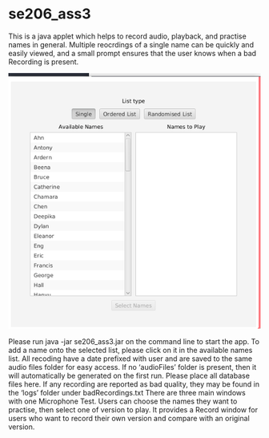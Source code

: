 # se206_ass3
This is a java applet which helps to record audio, playback, and practise names in general. 
Multiple reocrdings of a single name can be quickly and easily viewed, and a small prompt ensures that the user knows when a bad Recording is present.

![](demo.gif)

Please run java -jar se206_ass3.jar on the command line to start the app.
To add a name onto the selected list, please click on it in the available names list.
All recoding have a date prefixed with user and are saved to the same audio files folder for easy access.
If no ‘audioFiles’ folder is present, then it will automatically be generated on the first run.
Please place all database files here.
If any recording are reported as bad quality, they may be found in the ‘logs’ folder under badRecordings.txt
There are three main windows with one Microphone Test.
Users can choose the names they want to practise, then select one of version to play.
It provides a Record window for users who want to record their own version and compare with an original version.
